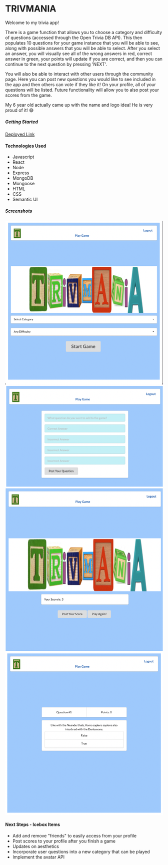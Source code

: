 # TRIVMANIA

Welcome to my trivia app!

There is a game function that allows you to choose a category and difficulty of questions (accessed through the Open Trivia DB API).  This then populates 10 questions for your game instance that you will be able to see, along with possible answers that you will be able to select.  After you select an answer, you will visually see all of the wrong answers in red, correct answer in green, your points will update if you are correct, and then you can continue to the next question by pressing 'NEXT'.

You will also be able to interact with other users through the community page.  Here you can post new questions you would like to see included in the app and then others can vote if they like it!  On your profile, all of your questions will be listed.  Future functionality will allow you to also post your scores from the game.

My 6 year old actually came up with the name and logo idea!  He is very proud of it!  😄 

##### Getting Started

[Deployed Link](https://trivmania.cyclic.app)

#### Technologies Used

* Javascript
* React
* Node
* Express
* MongoDB
* Mongoose
* HTML
* CSS
* Semantic UI

##### Screenshots

![Homepage/Logged out screen](public/images/Screen1.png)
![Homepage/Logged out screen](public/images/Screen2.png)
![Homepage/Logged out screen](public/images/Screen3.png)
![Homepage/Logged out screen](public/images/Screen4.png)

#### Next Steps - Icebox Items

* Add and remove "friends" to easily access from your profile
* Post scores to your profile after you finish a game
* Updates on aesthetics
* Incorporate user questions into a new category that can be played
* Implement the avatar API
